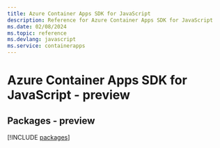 ```yaml
---
title: Azure Container Apps SDK for JavaScript
description: Reference for Azure Container Apps SDK for JavaScript
ms.date: 02/08/2024
ms.topic: reference
ms.devlang: javascript
ms.service: containerapps
---
```

# Azure Container Apps SDK for JavaScript - preview
## Packages - preview
[!INCLUDE [packages](container-apps-index.md)]